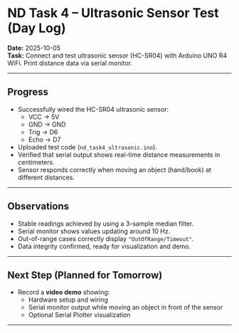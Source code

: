 # ND Task 4 – Ultrasonic Sensor Test (Day Log)

**Date:** 2025-10-05  
**Task:** Connect and test ultrasonic sensor (HC-SR04) with Arduino UNO R4 WiFi. Print distance data via serial monitor.

---

## Progress
- Successfully wired the HC-SR04 ultrasonic sensor:  
  - VCC → 5V  
  - GND → GND  
  - Trig → D6  
  - Echo → D7  
- Uploaded test code (`nd_task4_ultrasonic.ino`).  
- Verified that serial output shows real-time distance measurements in centimeters.  
- Sensor responds correctly when moving an object (hand/book) at different distances.

---

## Observations
- Stable readings achieved by using a 3-sample median filter.  
- Serial monitor shows values updating around 10 Hz.  
- Out-of-range cases correctly display `"OutOfRange/Timeout"`.  
- Data integrity confirmed, ready for visualization and demo.

---

## Next Step (Planned for Tomorrow)
- Record a **video demo** showing:  
  - Hardware setup and wiring  
  - Serial monitor output while moving an object in front of the sensor  
  - Optional Serial Plotter visualization  

---

